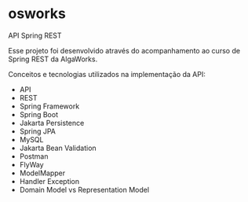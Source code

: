 # osworks
API Spring REST

Esse projeto foi desenvolvido através do acompanhamento ao curso de Spring REST da AlgaWorks.

Conceitos e tecnologias utilizados na implementação da API:
- API
- REST
- Spring Framework
- Spring Boot
- Jakarta Persistence
- Spring JPA
- MySQL
- Jakarta Bean Validation
- Postman
- FlyWay
- ModelMapper
- Handler Exception
- Domain Model vs Representation Model
